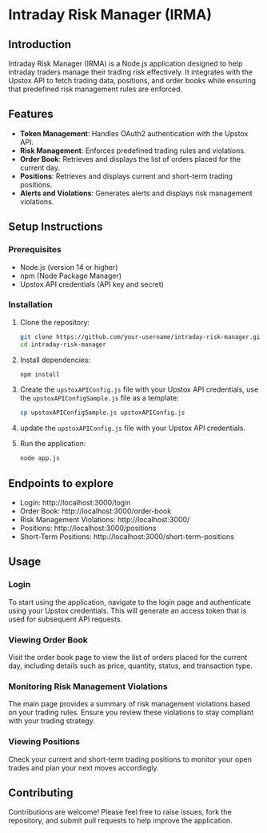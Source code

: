 # Intraday Risk Manager (IRMA)

## Introduction

Intraday Risk Manager (IRMA) is a Node.js application designed to help intraday traders manage their trading risk effectively. It integrates with the Upstox API to fetch trading data, positions, and order books while ensuring that predefined risk management rules are enforced.

## Features

- **Token Management**: Handles OAuth2 authentication with the Upstox API.
- **Risk Management**: Enforces predefined trading rules and violations.
- **Order Book**: Retrieves and displays the list of orders placed for the current day.
- **Positions**: Retrieves and displays current and short-term trading positions.
- **Alerts and Violations**: Generates alerts and displays risk management violations.

## Setup Instructions

### Prerequisites

- Node.js (version 14 or higher)
- npm (Node Package Manager)
- Upstox API credentials (API key and secret)

### Installation

1. Clone the repository:

   ```bash
   git clone https://github.com/your-username/intraday-risk-manager.git
   cd intraday-risk-manager

2. Install dependencies:
   ```bash
   npm install

3. Create the `upstoxAPIConfig.js` file with your Upstox API credentials, use the `upstoxAPIConfigSample.js` file as a template:

   ```bash
   cp upstoxAPIConfigSample.js upstoxAPIConfig.js
   ```
4. update the `upstoxAPIConfig.js` file with your Upstox API credentials.

5. Run the application:

   ```bash
   node app.js
   ```
## Endpoints to explore
- Login: http://localhost:3000/login
- Order Book: http://localhost:3000/order-book
- Risk Management Violations: http://localhost:3000/
- Positions: http://localhost:3000/positions
- Short-Term Positions: http://localhost:3000/short-term-positions

## Usage
### Login
To start using the application, navigate to the login page and authenticate using your Upstox credentials. This will generate an access token that is used for subsequent API requests.

### Viewing Order Book
Visit the order book page to view the list of orders placed for the current day, including details such as price, quantity, status, and transaction type.

### Monitoring Risk Management Violations
The main page provides a summary of risk management violations based on your trading rules. Ensure you review these violations to stay compliant with your trading strategy.

### Viewing Positions
Check your current and short-term trading positions to monitor your open trades and plan your next moves accordingly.

## Contributing
Contributions are welcome! Please feel free to raise issues, fork the repository, and submit pull requests to help improve the application.


